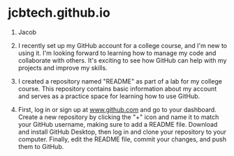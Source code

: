 # jcbtech.github.io

1. Jacob

2. I recently set up my GitHub account for a college course, and I'm new to using it. I'm looking forward to learning how to manage my code and collaborate with others. It's exciting to see how GitHub can help with my projects and improve my skills.

3. I created a repository named "README" as part of a lab for my college course. This repository contains basic information about my account and serves as a practice space for learning how to use GitHub.

4. First, log in or sign up at www.github.com and go to your dashboard. Create a new repository by clicking the "+" icon and name it to match your GitHub username, making sure to add a README file. Download and install GitHub Desktop, then log in and clone your repository to your computer. Finally, edit the README file, commit your changes, and push them to GitHub.

